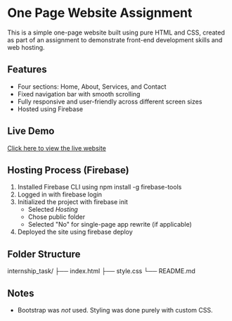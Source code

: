 # One Page Website Assignment

This is a simple one-page website built using pure HTML and CSS, created as part of an assignment to demonstrate front-end development skills and web hosting.

## Features

- Four sections: Home, About, Services, and Contact  
- Fixed navigation bar with smooth scrolling  
- Fully responsive and user-friendly across different screen sizes  
- Hosted using Firebase

## Live Demo

[Click here to view the live website](https://urspace-c99bb.web.app/)


## Hosting Process (Firebase)

1. Installed Firebase CLI using npm install -g firebase-tools
2. Logged in with firebase login
3. Initialized the project with firebase init
   - Selected *Hosting*
   - Chose public folder
   - Selected "No" for single-page app rewrite (if applicable)
4. Deployed the site using firebase deploy

## Folder Structure

internship_task/
├── index.html 
├── style.css 
└── README.md

## Notes

- Bootstrap was *not* used. Styling was done purely with custom CSS.

